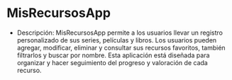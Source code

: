 # MisRecursosApp

- Descripción:
MisRecursosApp permite a los usuarios llevar un registro personalizado de sus series, películas y libros. Los usuarios pueden agregar, modificar, eliminar y consultar sus recursos favoritos, también filtrarlos y buscar por nombre. Esta aplicación está diseñada para organizar y hacer seguimiento del progreso y valoración de cada recurso.
